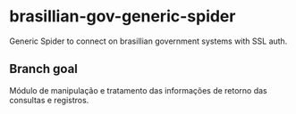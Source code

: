 # brasillian-gov-generic-spider
Generic Spider to connect on brasillian government systems with SSL auth.

## Branch goal
Módulo de manipulação e tratamento das informações de retorno das consultas e registros.
